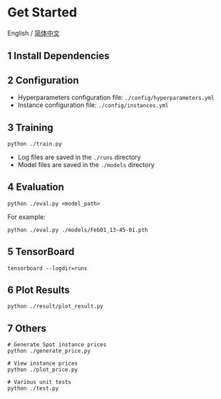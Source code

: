 # Get Started

English / [简体中文](./README_CN.md)

## 1 Install Dependencies

## 2 Configuration

- Hyperparameters configuration file: `./config/hyperparameters.yml`
- Instance configuration file: `./config/instances.yml`

## 3 Training

```shell
python ./train.py
```

- Log files are saved in the `./runs` directory
- Model files are saved in the `./models` directory

## 4 Evaluation

```shell
python ./eval.py <model_path>
```

For example:

```shell
python ./eval.py ./models/Feb01_13-45-01.pth
```

## 5 TensorBoard

```shell
tensorboard --logdir=runs
```

## 6 Plot Results

```shell
python ./result/plot_result.py
```

## 7 Others

```shell
# Generate Spot instance prices
python ./generate_price.py

# View instance prices
python ./plot_price.py

# Various unit tests
python ./test.py
```
